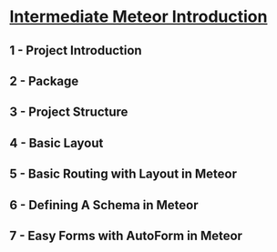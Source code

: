 
# [Intermediate Meteor Introduction](https://www.youtube.com/watch?v=BI8IslJHSag&list=PLLnpHn493BHFYZUSK62aVycgcAouqBt7V)

## 1 - Project Introduction

## 2 - Package

## 3 - Project Structure

## 4 - Basic Layout

## 5 - Basic Routing with Layout in Meteor

## 6 - Defining A Schema in Meteor

## 7 - Easy Forms with AutoForm in Meteor